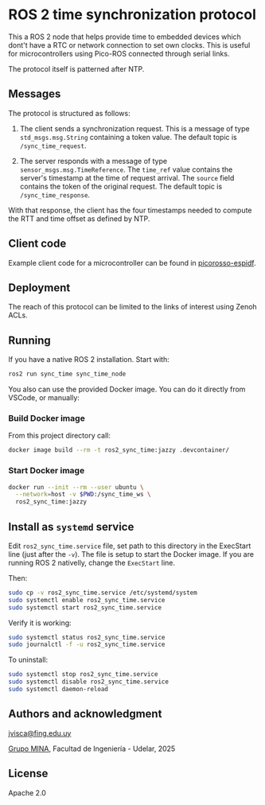 # ROS 2 time synchronization protocol

This a ROS 2 node that helps provide time to embedded devices which dont't have a RTC or network connection to set own clocks. This is useful for microcontrollers using Pico-ROS connected through serial links.

The protocol itself is patterned after NTP.

## Messages

The protocol is structured as follows:

1. The client sends a synchronization request.
    This is a message of type `std_msgs.msg.String` containing a token value. The default topic is `/sync_time_request`.

1. The server responds with a message of type `sensor_msgs.msg.TimeReference`.
    The `time_ref` value contains the server's timestamp at the time of request arrival. The `source` field contains the token of the original request. The default topic is `/sync_time_response`.

With that response, the client has the four timestamps needed to compute the RTT and time offset as defined by NTP.

## Client code

Example client code for a microcontroller can be found in [picorosso-espidf](https://github.com/xopxe/picorosso-espidf/blob/main/src/sync_time.cpp).

## Deployment

The reach of this protocol can be limited to the links of interest using Zenoh ACLs.

## Running

If you have a native ROS 2 installation. Start with:

```sh
ros2 run sync_time sync_time_node
```

You also can use the provided Docker image. You can do it directly from VSCode, or manually:

### Build Docker image

From this project directory call:

```sh
docker image build --rm -t ros2_sync_time:jazzy .devcontainer/
```

### Start Docker image

```sh
docker run --init --rm --user ubuntu \
  --network=host -v $PWD:/sync_time_ws \
  ros2_sync_time:jazzy
```

## Install as `systemd` service

Edit `ros2_sync_time.service` file, set path to this directory in the ExecStart line (just after the `-v`). The file is setup to  start the Docker image. If you are running ROS 2 nativelly, change the `ExecStart` line.

Then:

```sh
sudo cp -v ros2_sync_time.service /etc/systemd/system
sudo systemctl enable ros2_sync_time.service
sudo systemctl start ros2_sync_time.service
```

Verify it is working:

```sh
sudo systemctl status ros2_sync_time.service
sudo journalctl -f -u ros2_sync_time.service
```

To uninstall:

```sh
sudo systemctl stop ros2_sync_time.service
sudo systemctl disable ros2_sync_time.service
sudo systemctl daemon-reload
```

## Authors and acknowledgment

<jvisca@fing.edu.uy>

[Grupo MINA](https://www.fing.edu.uy/inco/grupos/mina/), Facultad de Ingeniería - Udelar, 2025

## License

Apache 2.0

